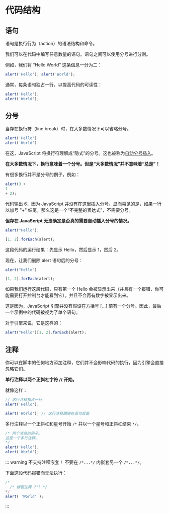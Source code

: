 # 代码结构

## 语句

语句是执行行为（action）的语法结构和命令。

我们可以在代码中编写任意数量的语句。语句之间可以使用分号进行分割。

例如，我们将 “Hello World” 这条信息一分为二：

```js
alert('Hello'); alert('World');
```

通常，每条语句独占一行，以提高代码的可读性：

```js
alert('Hello');
alert('World');
```

## 分号

当存在换行符（line break）时，在大多数情况下可以省略分号。

```js
alert('Hello')
alert('World')
```

在这，JavaScript 将换行符理解成“隐式”的分号。这也被称为[自动分号插入](https://tc39.es/ecma262/#sec-automatic-semicolon-insertion)。

**在大多数情况下，换行意味着一个分号。但是“大多数情况”并不意味着“总是”！**

有很多换行并不是分号的例子，例如：

```js
alert(3 +
1
+ 2);
```

代码输出 6，因为 JavaScript 并没有在这里插入分号。显而易见的是，如果一行以加号 "+" 结尾，那么这是一个“不完整的表达式”，不需要分号。

**但存在 JavaScript 无法确定是否真的需要自动插入分号的情况。**

```js
alert("Hello");

[1, 2].forEach(alert);
```

这段代码的运行结果：先显示 Hello，然后显示 1，然后 2。

现在，让我们删除 alert 语句后的分号：

```js
alert("Hello")

[1, 2].forEach(alert);
```

如果我们运行这段代码，只有第一个 Hello 会被显示出来（并且有一个报错，你可能需要打开控制台才能看到它）。并且不会再有数字被显示出来。

这是因为，JavaScript 引擎并没有假设在方括号 [...] 前有一个分号。因此，最后一个示例中的代码被视为了单个语句。

对于引擎来说，它是这样的：

```js
alert("Hello")[1, 2].forEach(alert);
```

## 注释

你可以在脚本的任何地方添加注释，它们并不会影响代码的执行，因为引擎会直接忽略它们。

**单行注释以两个正斜杠字符 // 开始。**

就像这样：

```js
// 这行注释独占一行
alert('Hello');

alert('World'); // 这行注释跟随在语句后面
```

多行注释以一个正斜杠和星号开始 `/*` 并以一个星号和正斜杠结束 `*/`。

```js
/* 两个消息的例子。
这是一个多行注释。
*/
alert('Hello');
alert('World');
```

::: warning 不支持注释嵌套！
不要在 `/*...*/` 内嵌套另一个 `/*...*/`。

下面这段代码报错而无法执行：

```js
/*
  /* 嵌套注释 ?!? */
*/
alert( 'World' );
```
:::